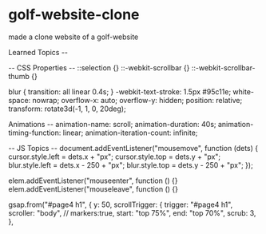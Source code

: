 # golf-website-clone
made a clone website of a golf-website 

Learned Topics --

-- CSS Properties --
  ::selection {}
  ::-webkit-scrollbar {}
  ::-webkit-scrollbar-thumb {}

  blur { transition: all linear 0.4s; }
  -webkit-text-stroke: 1.5px #95c11e;
   white-space: nowrap;
    overflow-x: auto;
    overflow-y: hidden;
    position: relative;
    transform: rotate3d(-1, 1, 0, 20deg);

Animations --
  animation-name: scroll;
    animation-duration: 40s;
    animation-timing-function: linear;
    animation-iteration-count: infinite;

-- JS Topics -- 
document.addEventListener("mousemove", function (dets) {
  cursor.style.left = dets.x + "px";
  cursor.style.top = dets.y + "px";
  blur.style.left = dets.x - 250 + "px";
  blur.style.top = dets.y - 250 + "px";
});

elem.addEventListener("mouseenter", function () {}
  elem.addEventListener("mouseleave", function () {}

gsap.from("#page4 h1", {
  y: 50,
  scrollTrigger: {
    trigger: "#page4 h1",
    scroller: "body",
    // markers:true,
    start: "top 75%",
    end: "top 70%",
    scrub: 3,
  },
